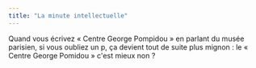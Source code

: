 ```yaml
---
title: "La minute intellectuelle"
---
```


Quand vous écrivez « Centre George Pompidou » en parlant du musée parisien, si
vous oubliez un p, ça devient tout de suite plus mignon : le « Centre George
Pomidou » c'est mieux non ?

